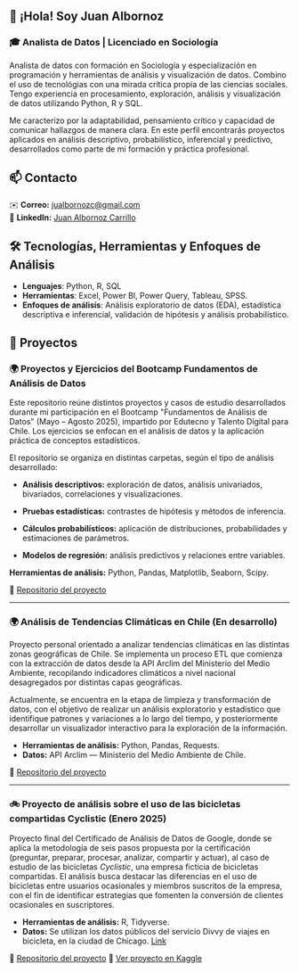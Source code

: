 ## 👋 ¡Hola! Soy Juan Albornoz

### 🎓 Analista de Datos | Licenciado en Sociología

Analista de datos con formación en Sociología y especialización en programación y herramientas de análisis y visualización de datos. Combino el uso de tecnológias con una mirada crítica propia de las ciencias sociales. Tengo experiencia en procesamiento, exploración, análisis y visualización de datos utilizando Python, R y SQL.

Me caracterizo por la adaptabilidad, pensamiento crítico y capacidad de comunicar hallazgos de manera clara. En este perfil encontrarás proyectos aplicados en análisis descriptivo, probabilístico, inferencial y predictivo, desarrollados como parte de mi formación y práctica profesional.
## 📫 Contacto
✉️ **Correo:** jualbornozc@gmail.com  
🔗 **LinkedIn:** [Juan Albornoz Carrillo](https://www.linkedin.com/in/juan-albornoz-carrillo/)

## 🛠 Tecnologías, Herramientas y Enfoques de Análisis
- **Lenguajes**: Python, R, SQL  
- **Herramientas**: Excel, Power BI, Power Query, Tableau, SPSS.
- **Enfoques de análisis**: Análisis exploratorio de datos (EDA), estadística descriptiva e inferencial, validación de hipótesis y análisis probabilístico. 

## 🚀 Proyectos

### 🌍 Proyectos y Ejercicios del Bootcamp Fundamentos de Análisis de Datos 

Este repositorio reúne distintos proyectos y casos de estudio desarrollados durante mi participación en el Bootcamp "Fundamentos de Análisis de Datos" (Mayo – Agosto 2025), impartido por Edutecno y Talento Digital para Chile. Los ejercicios se enfocan en el análisis de datos y la aplicación práctica de conceptos estadísticos.

El repositorio se organiza en distintas carpetas, según el tipo de análisis desarrollado:
- **Análisis descriptivos:** exploración de datos, análisis univariados, bivariados, correlaciones y visualizaciones.

- **Pruebas estadísticas:** contrastes de hipótesis y métodos de inferencia.

- **Cálculos probabilísticos:** aplicación de distribuciones, probabilidades y estimaciones de parámetros.

- **Modelos de regresión:** análisis predictivos y relaciones entre variables.

**Herramientas de análisis:** Python, Pandas, Matplotlib, Seaborn, Scipy.

📎 [Repositorio del proyecto](https://github.com/JuanAlbornoz32/Proyectos_Bootcamp_Analisis_de_Datos)

***

### 🌍 Análisis de Tendencias Climáticas en Chile (En desarrollo)
Proyecto personal orientado a analizar tendencias climáticas en las distintas zonas geográficas de Chile. Se implementa un proceso ETL que comienza con la extracción de datos desde la API Arclim del Ministerio del Medio Ambiente, recopilando indicadores climáticos a nivel nacional desagregados por distintas capas geográficas.

Actualmente, se encuentra en la etapa de limpieza y transformación de datos, con el objetivo de realizar un análisis exploratorio y estadístico que identifique patrones y variaciones a lo largo del tiempo, y posteriormente desarrollar un visualizador interactivo para la exploración de la información.

- **Herramientas de análisis:** Python, Pandas, Requests.  
- **Datos:** API Arclim — Ministerio del Medio Ambiente de Chile.  

📎 [Repositorio del proyecto](https://github.com/JuanAlbornoz32/Analisis_Datos_Climaticos_Chile)

***

### 🚲 Proyecto de análisis sobre el uso de las bicicletas compartidas Cyclistic (Enero 2025)
Proyecto final del Certificado de Análisis de Datos de Google, donde se aplica la metodología de seis pasos propuesta por la certificación (preguntar, preparar, procesar, analizar, compartir y actuar), al caso de estudio de las bicicletas *Cyclistic*, una empresa ficticia de bicicletas compartidas. El análisis busca destacar las diferencias en el uso de bicicletas entre usuarios ocasionales y miembros suscritos de la empresa, con el fin de identificar estrategias que fomenten la conversión de clientes ocasionales en suscriptores.

- **Herramientas de análisis:** R, Tidyverse.  
- **Datos:** Se utilizan los datos públicos del servicio Divvy de viajes en bicicleta, en la ciudad de Chicago. [Link](https://divvy-tripdata.s3.amazonaws.com/index.html)

📎 [Repositorio del proyecto](https://github.com/JuanAlbornoz32/Caso_de_estudio_Bicicletas_Cyclistic)
📎 [Ver proyecto en Kaggle](https://www.kaggle.com/code/juanalbornoz90/caso-de-estudio-bicicletas-cyclistic)


